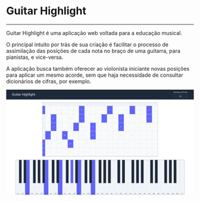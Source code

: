 # Guitar Highlight

---

Guitar Highlight é uma aplicação web voltada para a educação musical.

O principal intuito por trás de sua criação é facilitar o processo de assimilação das posições de cada nota no braço de uma guitarra, para pianistas, e vice-versa.

A aplicação busca também oferecer ao violonista iniciante novas posições para aplicar um mesmo acorde, sem que haja necessidade de consultar dicionários de cifras, por exemplo.

![Screen shot mostrando a tela principal da aplicação](/public/screenshot.png "Screenshot da aplicação")